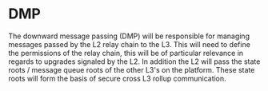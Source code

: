 # DMP

The downward message passing (DMP) will be responsible for managing messages
passed by the L2 relay chain to the L3.  This will need to define the
permissions of the relay chain, this will be of particular relevance in regards
to upgrades signaled by the L2.  In addition the L2 will pass the state roots
/ message queue roots of the other L3's on the platform.  These state roots
will form the basis of secure cross L3 rollup communication.
